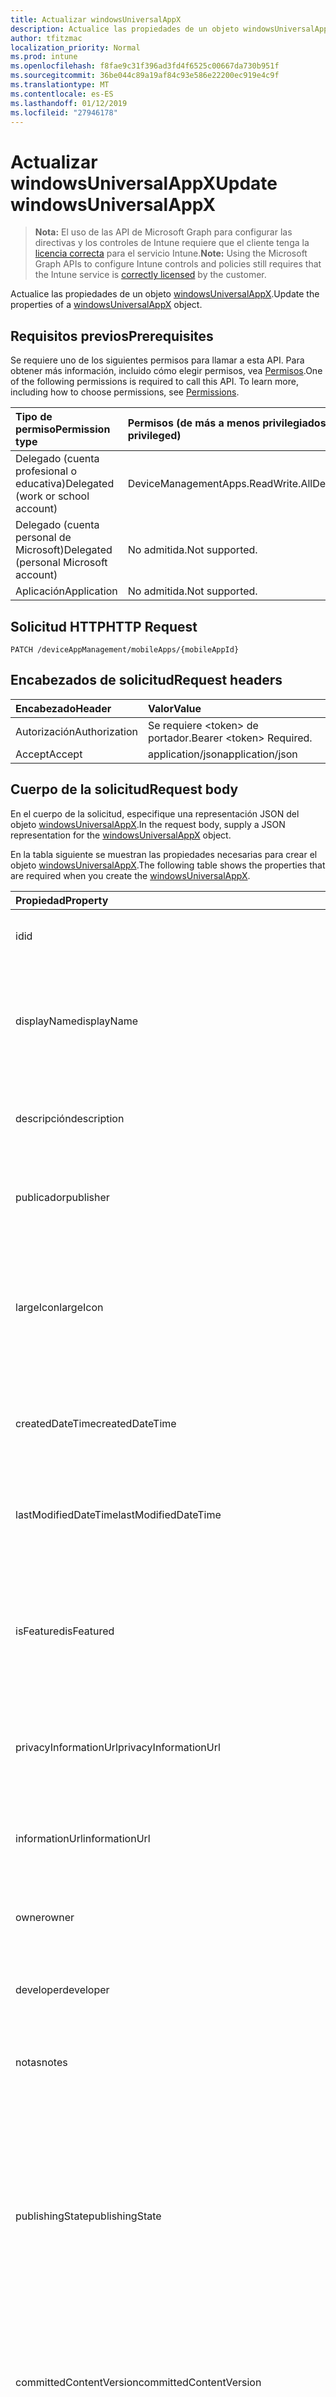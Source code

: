 ```yaml
---
title: Actualizar windowsUniversalAppX
description: Actualice las propiedades de un objeto windowsUniversalAppX.
author: tfitzmac
localization_priority: Normal
ms.prod: intune
ms.openlocfilehash: f8fae9c31f396ad3fd4f6525c00667da730b951f
ms.sourcegitcommit: 36be044c89a19af84c93e586e22200ec919e4c9f
ms.translationtype: MT
ms.contentlocale: es-ES
ms.lasthandoff: 01/12/2019
ms.locfileid: "27946178"
---
```

# <a name="update-windowsuniversalappx"></a><span data-ttu-id="188b5-103">Actualizar windowsUniversalAppX</span><span class="sxs-lookup"><span data-stu-id="188b5-103">Update windowsUniversalAppX</span></span>

> <span data-ttu-id="188b5-104">**Nota:** El uso de las API de Microsoft Graph para configurar las directivas y los controles de Intune requiere que el cliente tenga la [licencia correcta](https://go.microsoft.com/fwlink/?linkid=839381) para el servicio Intune.</span><span class="sxs-lookup"><span data-stu-id="188b5-104">**Note:** Using the Microsoft Graph APIs to configure Intune controls and policies still requires that the Intune service is [correctly licensed](https://go.microsoft.com/fwlink/?linkid=839381) by the customer.</span></span>

<span data-ttu-id="188b5-105">Actualice las propiedades de un objeto [windowsUniversalAppX](../resources/intune-apps-windowsuniversalappx.md).</span><span class="sxs-lookup"><span data-stu-id="188b5-105">Update the properties of a [windowsUniversalAppX](../resources/intune-apps-windowsuniversalappx.md) object.</span></span>
## <a name="prerequisites"></a><span data-ttu-id="188b5-106">Requisitos previos</span><span class="sxs-lookup"><span data-stu-id="188b5-106">Prerequisites</span></span>
<span data-ttu-id="188b5-p101">Se requiere uno de los siguientes permisos para llamar a esta API. Para obtener más información, incluido cómo elegir permisos, vea [Permisos](/graph/permissions-reference).</span><span class="sxs-lookup"><span data-stu-id="188b5-p101">One of the following permissions is required to call this API. To learn more, including how to choose permissions, see [Permissions](/graph/permissions-reference).</span></span>

|<span data-ttu-id="188b5-109">Tipo de permiso</span><span class="sxs-lookup"><span data-stu-id="188b5-109">Permission type</span></span>|<span data-ttu-id="188b5-110">Permisos (de más a menos privilegiados)</span><span class="sxs-lookup"><span data-stu-id="188b5-110">Permissions (from most to least privileged)</span></span>|
|:---|:---|
|<span data-ttu-id="188b5-111">Delegado (cuenta profesional o educativa)</span><span class="sxs-lookup"><span data-stu-id="188b5-111">Delegated (work or school account)</span></span>|<span data-ttu-id="188b5-112">DeviceManagementApps.ReadWrite.All</span><span class="sxs-lookup"><span data-stu-id="188b5-112">DeviceManagementApps.ReadWrite.All</span></span>|
|<span data-ttu-id="188b5-113">Delegado (cuenta personal de Microsoft)</span><span class="sxs-lookup"><span data-stu-id="188b5-113">Delegated (personal Microsoft account)</span></span>|<span data-ttu-id="188b5-114">No admitida.</span><span class="sxs-lookup"><span data-stu-id="188b5-114">Not supported.</span></span>|
|<span data-ttu-id="188b5-115">Aplicación</span><span class="sxs-lookup"><span data-stu-id="188b5-115">Application</span></span>|<span data-ttu-id="188b5-116">No admitida.</span><span class="sxs-lookup"><span data-stu-id="188b5-116">Not supported.</span></span>|

## <a name="http-request"></a><span data-ttu-id="188b5-117">Solicitud HTTP</span><span class="sxs-lookup"><span data-stu-id="188b5-117">HTTP Request</span></span>
<!-- {
  "blockType": "ignored"
}
-->
``` http
PATCH /deviceAppManagement/mobileApps/{mobileAppId}
```

## <a name="request-headers"></a><span data-ttu-id="188b5-118">Encabezados de solicitud</span><span class="sxs-lookup"><span data-stu-id="188b5-118">Request headers</span></span>
|<span data-ttu-id="188b5-119">Encabezado</span><span class="sxs-lookup"><span data-stu-id="188b5-119">Header</span></span>|<span data-ttu-id="188b5-120">Valor</span><span class="sxs-lookup"><span data-stu-id="188b5-120">Value</span></span>|
|:---|:---|
|<span data-ttu-id="188b5-121">Autorización</span><span class="sxs-lookup"><span data-stu-id="188b5-121">Authorization</span></span>|<span data-ttu-id="188b5-122">Se requiere &lt;token&gt; de portador.</span><span class="sxs-lookup"><span data-stu-id="188b5-122">Bearer &lt;token&gt; Required.</span></span>|
|<span data-ttu-id="188b5-123">Accept</span><span class="sxs-lookup"><span data-stu-id="188b5-123">Accept</span></span>|<span data-ttu-id="188b5-124">application/json</span><span class="sxs-lookup"><span data-stu-id="188b5-124">application/json</span></span>|

## <a name="request-body"></a><span data-ttu-id="188b5-125">Cuerpo de la solicitud</span><span class="sxs-lookup"><span data-stu-id="188b5-125">Request body</span></span>
<span data-ttu-id="188b5-126">En el cuerpo de la solicitud, especifique una representación JSON del objeto [windowsUniversalAppX](../resources/intune-apps-windowsuniversalappx.md).</span><span class="sxs-lookup"><span data-stu-id="188b5-126">In the request body, supply a JSON representation for the [windowsUniversalAppX](../resources/intune-apps-windowsuniversalappx.md) object.</span></span>

<span data-ttu-id="188b5-127">En la tabla siguiente se muestran las propiedades necesarias para crear el objeto [windowsUniversalAppX](../resources/intune-apps-windowsuniversalappx.md).</span><span class="sxs-lookup"><span data-stu-id="188b5-127">The following table shows the properties that are required when you create the [windowsUniversalAppX](../resources/intune-apps-windowsuniversalappx.md).</span></span>

|<span data-ttu-id="188b5-128">Propiedad</span><span class="sxs-lookup"><span data-stu-id="188b5-128">Property</span></span>|<span data-ttu-id="188b5-129">Tipo</span><span class="sxs-lookup"><span data-stu-id="188b5-129">Type</span></span>|<span data-ttu-id="188b5-130">Descripción</span><span class="sxs-lookup"><span data-stu-id="188b5-130">Description</span></span>|
|:---|:---|:---|
|<span data-ttu-id="188b5-131">id</span><span class="sxs-lookup"><span data-stu-id="188b5-131">id</span></span>|<span data-ttu-id="188b5-132">Cadena</span><span class="sxs-lookup"><span data-stu-id="188b5-132">String</span></span>|<span data-ttu-id="188b5-133">Clave de la entidad.</span><span class="sxs-lookup"><span data-stu-id="188b5-133">Key of the entity.</span></span> <span data-ttu-id="188b5-134">Heredado de [mobileApp](../resources/intune-apps-mobileapp.md).</span><span class="sxs-lookup"><span data-stu-id="188b5-134">Inherited from [mobileApp](../resources/intune-apps-mobileapp.md)</span></span>|
|<span data-ttu-id="188b5-135">displayName</span><span class="sxs-lookup"><span data-stu-id="188b5-135">displayName</span></span>|<span data-ttu-id="188b5-136">Cadena</span><span class="sxs-lookup"><span data-stu-id="188b5-136">String</span></span>|<span data-ttu-id="188b5-137">Título de la aplicación importado o proporcionado por el administrador.</span><span class="sxs-lookup"><span data-stu-id="188b5-137">The admin provided or imported title of the app.</span></span> <span data-ttu-id="188b5-138">Heredado de [mobileApp](../resources/intune-apps-mobileapp.md).</span><span class="sxs-lookup"><span data-stu-id="188b5-138">Inherited from [mobileApp](../resources/intune-apps-mobileapp.md)</span></span>|
|<span data-ttu-id="188b5-139">descripción</span><span class="sxs-lookup"><span data-stu-id="188b5-139">description</span></span>|<span data-ttu-id="188b5-140">Cadena</span><span class="sxs-lookup"><span data-stu-id="188b5-140">String</span></span>|<span data-ttu-id="188b5-141">Descripción de la aplicación.</span><span class="sxs-lookup"><span data-stu-id="188b5-141">The description of the app.</span></span> <span data-ttu-id="188b5-142">Heredado de [mobileApp](../resources/intune-apps-mobileapp.md).</span><span class="sxs-lookup"><span data-stu-id="188b5-142">Inherited from [mobileApp](../resources/intune-apps-mobileapp.md)</span></span>|
|<span data-ttu-id="188b5-143">publicador</span><span class="sxs-lookup"><span data-stu-id="188b5-143">publisher</span></span>|<span data-ttu-id="188b5-144">Cadena</span><span class="sxs-lookup"><span data-stu-id="188b5-144">String</span></span>|<span data-ttu-id="188b5-145">Publicador de la aplicación.</span><span class="sxs-lookup"><span data-stu-id="188b5-145">The publisher of the app.</span></span> <span data-ttu-id="188b5-146">Heredado de [mobileApp](../resources/intune-apps-mobileapp.md).</span><span class="sxs-lookup"><span data-stu-id="188b5-146">Inherited from [mobileApp](../resources/intune-apps-mobileapp.md)</span></span>|
|<span data-ttu-id="188b5-147">largeIcon</span><span class="sxs-lookup"><span data-stu-id="188b5-147">largeIcon</span></span>|[<span data-ttu-id="188b5-148">mimeContent</span><span class="sxs-lookup"><span data-stu-id="188b5-148">mimeContent</span></span>](../resources/intune-shared-mimecontent.md)|<span data-ttu-id="188b5-149">Icono grande que se mostrará en los detalles de la aplicación y se usa para cargar el icono.</span><span class="sxs-lookup"><span data-stu-id="188b5-149">The large icon, to be displayed in the app details and used for upload of the icon.</span></span> <span data-ttu-id="188b5-150">Heredado de [mobileApp](../resources/intune-apps-mobileapp.md).</span><span class="sxs-lookup"><span data-stu-id="188b5-150">Inherited from [mobileApp](../resources/intune-apps-mobileapp.md)</span></span>|
|<span data-ttu-id="188b5-151">createdDateTime</span><span class="sxs-lookup"><span data-stu-id="188b5-151">createdDateTime</span></span>|<span data-ttu-id="188b5-152">DateTimeOffset</span><span class="sxs-lookup"><span data-stu-id="188b5-152">DateTimeOffset</span></span>|<span data-ttu-id="188b5-153">Fecha y hora de creación de la aplicación.</span><span class="sxs-lookup"><span data-stu-id="188b5-153">The date and time the app was created.</span></span> <span data-ttu-id="188b5-154">Heredado de [mobileApp](../resources/intune-apps-mobileapp.md).</span><span class="sxs-lookup"><span data-stu-id="188b5-154">Inherited from [mobileApp](../resources/intune-apps-mobileapp.md)</span></span>|
|<span data-ttu-id="188b5-155">lastModifiedDateTime</span><span class="sxs-lookup"><span data-stu-id="188b5-155">lastModifiedDateTime</span></span>|<span data-ttu-id="188b5-156">DateTimeOffset</span><span class="sxs-lookup"><span data-stu-id="188b5-156">DateTimeOffset</span></span>|<span data-ttu-id="188b5-157">Fecha y hora de la última modificación de la aplicación.</span><span class="sxs-lookup"><span data-stu-id="188b5-157">The date and time the app was last modified.</span></span> <span data-ttu-id="188b5-158">Heredado de [mobileApp](../resources/intune-apps-mobileapp.md).</span><span class="sxs-lookup"><span data-stu-id="188b5-158">Inherited from [mobileApp](../resources/intune-apps-mobileapp.md)</span></span>|
|<span data-ttu-id="188b5-159">isFeatured</span><span class="sxs-lookup"><span data-stu-id="188b5-159">isFeatured</span></span>|<span data-ttu-id="188b5-160">Booleano</span><span class="sxs-lookup"><span data-stu-id="188b5-160">Boolean</span></span>|<span data-ttu-id="188b5-161">Valor que indica si el administrador ha marcado la aplicación como destacada. Heredado de [mobileApp](../resources/intune-apps-mobileapp.md).</span><span class="sxs-lookup"><span data-stu-id="188b5-161">The value indicating whether the app is marked as featured by the admin. Inherited from [mobileApp](../resources/intune-apps-mobileapp.md)</span></span>|
|<span data-ttu-id="188b5-162">privacyInformationUrl</span><span class="sxs-lookup"><span data-stu-id="188b5-162">privacyInformationUrl</span></span>|<span data-ttu-id="188b5-163">Cadena</span><span class="sxs-lookup"><span data-stu-id="188b5-163">String</span></span>|<span data-ttu-id="188b5-164">La dirección URL de la declaración de privacidad.</span><span class="sxs-lookup"><span data-stu-id="188b5-164">The privacy statement Url.</span></span> <span data-ttu-id="188b5-165">Heredado de [mobileApp](../resources/intune-apps-mobileapp.md).</span><span class="sxs-lookup"><span data-stu-id="188b5-165">Inherited from [mobileApp](../resources/intune-apps-mobileapp.md)</span></span>|
|<span data-ttu-id="188b5-166">informationUrl</span><span class="sxs-lookup"><span data-stu-id="188b5-166">informationUrl</span></span>|<span data-ttu-id="188b5-167">Cadena</span><span class="sxs-lookup"><span data-stu-id="188b5-167">String</span></span>|<span data-ttu-id="188b5-168">La dirección URL para obtener más información.</span><span class="sxs-lookup"><span data-stu-id="188b5-168">The more information Url.</span></span> <span data-ttu-id="188b5-169">Heredado de [mobileApp](../resources/intune-apps-mobileapp.md).</span><span class="sxs-lookup"><span data-stu-id="188b5-169">Inherited from [mobileApp](../resources/intune-apps-mobileapp.md)</span></span>|
|<span data-ttu-id="188b5-170">owner</span><span class="sxs-lookup"><span data-stu-id="188b5-170">owner</span></span>|<span data-ttu-id="188b5-171">Cadena</span><span class="sxs-lookup"><span data-stu-id="188b5-171">String</span></span>|<span data-ttu-id="188b5-172">Propietario de la aplicación.</span><span class="sxs-lookup"><span data-stu-id="188b5-172">The owner of the app.</span></span> <span data-ttu-id="188b5-173">Heredado de [mobileApp](../resources/intune-apps-mobileapp.md).</span><span class="sxs-lookup"><span data-stu-id="188b5-173">Inherited from [mobileApp](../resources/intune-apps-mobileapp.md)</span></span>|
|<span data-ttu-id="188b5-174">developer</span><span class="sxs-lookup"><span data-stu-id="188b5-174">developer</span></span>|<span data-ttu-id="188b5-175">Cadena</span><span class="sxs-lookup"><span data-stu-id="188b5-175">String</span></span>|<span data-ttu-id="188b5-176">Desarrollador de la aplicación.</span><span class="sxs-lookup"><span data-stu-id="188b5-176">The developer of the app.</span></span> <span data-ttu-id="188b5-177">Heredado de [mobileApp](../resources/intune-apps-mobileapp.md).</span><span class="sxs-lookup"><span data-stu-id="188b5-177">Inherited from [mobileApp](../resources/intune-apps-mobileapp.md)</span></span>|
|<span data-ttu-id="188b5-178">notas</span><span class="sxs-lookup"><span data-stu-id="188b5-178">notes</span></span>|<span data-ttu-id="188b5-179">Cadena</span><span class="sxs-lookup"><span data-stu-id="188b5-179">String</span></span>|<span data-ttu-id="188b5-180">Notas de la aplicación.</span><span class="sxs-lookup"><span data-stu-id="188b5-180">Notes for the app.</span></span> <span data-ttu-id="188b5-181">Heredado de [mobileApp](../resources/intune-apps-mobileapp.md).</span><span class="sxs-lookup"><span data-stu-id="188b5-181">Inherited from [mobileApp](../resources/intune-apps-mobileapp.md)</span></span>|
|<span data-ttu-id="188b5-182">publishingState</span><span class="sxs-lookup"><span data-stu-id="188b5-182">publishingState</span></span>|[<span data-ttu-id="188b5-183">mobileAppPublishingState</span><span class="sxs-lookup"><span data-stu-id="188b5-183">mobileAppPublishingState</span></span>](../resources/intune-apps-mobileapppublishingstate.md)|<span data-ttu-id="188b5-184">Estado de publicación de la aplicación.</span><span class="sxs-lookup"><span data-stu-id="188b5-184">The publishing state for the app.</span></span> <span data-ttu-id="188b5-185">La aplicación no puede asignarse a menos que se publique.</span><span class="sxs-lookup"><span data-stu-id="188b5-185">The app cannot be assigned unless the app is published.</span></span> <span data-ttu-id="188b5-186">Se hereda de [mobileApp](../resources/intune-apps-mobileapp.md).</span><span class="sxs-lookup"><span data-stu-id="188b5-186">Inherited from [mobileApp](../resources/intune-apps-mobileapp.md).</span></span> <span data-ttu-id="188b5-187">Los valores posibles son: `notPublished`, `processing` y `published`.</span><span class="sxs-lookup"><span data-stu-id="188b5-187">Possible values are: `notPublished`, `processing`, `published`.</span></span>|
|<span data-ttu-id="188b5-188">committedContentVersion</span><span class="sxs-lookup"><span data-stu-id="188b5-188">committedContentVersion</span></span>|<span data-ttu-id="188b5-189">Cadena</span><span class="sxs-lookup"><span data-stu-id="188b5-189">String</span></span>|<span data-ttu-id="188b5-190">Versión interna del contenido confirmado.</span><span class="sxs-lookup"><span data-stu-id="188b5-190">The internal committed content version.</span></span> <span data-ttu-id="188b5-191">Heredado de [mobileLobApp](../resources/intune-apps-mobilelobapp.md).</span><span class="sxs-lookup"><span data-stu-id="188b5-191">Inherited from [mobileLobApp](../resources/intune-apps-mobilelobapp.md)</span></span>|
|<span data-ttu-id="188b5-192">fileName</span><span class="sxs-lookup"><span data-stu-id="188b5-192">fileName</span></span>|<span data-ttu-id="188b5-193">Cadena</span><span class="sxs-lookup"><span data-stu-id="188b5-193">String</span></span>|<span data-ttu-id="188b5-194">Nombre del archivo de la aplicación de LOB principal.</span><span class="sxs-lookup"><span data-stu-id="188b5-194">The name of the main Lob application file.</span></span> <span data-ttu-id="188b5-195">Heredado de [mobileLobApp](../resources/intune-apps-mobilelobapp.md).</span><span class="sxs-lookup"><span data-stu-id="188b5-195">Inherited from [mobileLobApp](../resources/intune-apps-mobilelobapp.md)</span></span>|
|<span data-ttu-id="188b5-196">size</span><span class="sxs-lookup"><span data-stu-id="188b5-196">size</span></span>|<span data-ttu-id="188b5-197">Int64</span><span class="sxs-lookup"><span data-stu-id="188b5-197">Int64</span></span>|<span data-ttu-id="188b5-198">Tamaño total, incluidos todos los archivos cargados.</span><span class="sxs-lookup"><span data-stu-id="188b5-198">The total size, including all uploaded files.</span></span> <span data-ttu-id="188b5-199">Heredado de [mobileLobApp](../resources/intune-apps-mobilelobapp.md).</span><span class="sxs-lookup"><span data-stu-id="188b5-199">Inherited from [mobileLobApp](../resources/intune-apps-mobilelobapp.md)</span></span>|
|<span data-ttu-id="188b5-200">applicableArchitectures</span><span class="sxs-lookup"><span data-stu-id="188b5-200">applicableArchitectures</span></span>|[<span data-ttu-id="188b5-201">windowsArchitecture</span><span class="sxs-lookup"><span data-stu-id="188b5-201">windowsArchitecture</span></span>](../resources/intune-apps-windowsarchitecture.md)|<span data-ttu-id="188b5-202">Arquitecturas de Windows en las que se puede ejecutar esta aplicación.</span><span class="sxs-lookup"><span data-stu-id="188b5-202">The Windows architecture(s) for which this app can run on.</span></span> <span data-ttu-id="188b5-203">Los valores posibles son: `none`, `x86`, `x64`, `arm` y `neutral`.</span><span class="sxs-lookup"><span data-stu-id="188b5-203">Possible values are: `none`, `x86`, `x64`, `arm`, `neutral`.</span></span>|
|<span data-ttu-id="188b5-204">applicableDeviceTypes</span><span class="sxs-lookup"><span data-stu-id="188b5-204">applicableDeviceTypes</span></span>|[<span data-ttu-id="188b5-205">windowsDeviceType</span><span class="sxs-lookup"><span data-stu-id="188b5-205">windowsDeviceType</span></span>](../resources/intune-apps-windowsdevicetype.md)|<span data-ttu-id="188b5-206">Tipos de dispositivos Windows en los que se puede ejecutar esta aplicación.</span><span class="sxs-lookup"><span data-stu-id="188b5-206">The Windows device type(s) for which this app can run on.</span></span> <span data-ttu-id="188b5-207">Los valores posibles son: `none`, `desktop`, `mobile`, `holographic` y `team`.</span><span class="sxs-lookup"><span data-stu-id="188b5-207">Possible values are: `none`, `desktop`, `mobile`, `holographic`, `team`.</span></span>|
|<span data-ttu-id="188b5-208">identityName</span><span class="sxs-lookup"><span data-stu-id="188b5-208">identityName</span></span>|<span data-ttu-id="188b5-209">Cadena</span><span class="sxs-lookup"><span data-stu-id="188b5-209">String</span></span>|<span data-ttu-id="188b5-210">Nombre de la identidad.</span><span class="sxs-lookup"><span data-stu-id="188b5-210">The Identity Name.</span></span>|
|<span data-ttu-id="188b5-211">identityPublisherHash</span><span class="sxs-lookup"><span data-stu-id="188b5-211">identityPublisherHash</span></span>|<span data-ttu-id="188b5-212">Cadena</span><span class="sxs-lookup"><span data-stu-id="188b5-212">String</span></span>|<span data-ttu-id="188b5-213">Hash del publicador de identidad.</span><span class="sxs-lookup"><span data-stu-id="188b5-213">The Identity Publisher Hash.</span></span>|
|<span data-ttu-id="188b5-214">identityResourceIdentifier</span><span class="sxs-lookup"><span data-stu-id="188b5-214">identityResourceIdentifier</span></span>|<span data-ttu-id="188b5-215">Cadena</span><span class="sxs-lookup"><span data-stu-id="188b5-215">String</span></span>|<span data-ttu-id="188b5-216">Identificador del recurso de identidad.</span><span class="sxs-lookup"><span data-stu-id="188b5-216">The Identity Resource Identifier.</span></span>|
|<span data-ttu-id="188b5-217">isBundle</span><span class="sxs-lookup"><span data-stu-id="188b5-217">isBundle</span></span>|<span data-ttu-id="188b5-218">Booleano</span><span class="sxs-lookup"><span data-stu-id="188b5-218">Boolean</span></span>|<span data-ttu-id="188b5-219">Indica si la aplicación es una agrupación.</span><span class="sxs-lookup"><span data-stu-id="188b5-219">Whether or not the app is a bundle.</span></span>|
|<span data-ttu-id="188b5-220">minimumSupportedOperatingSystem</span><span class="sxs-lookup"><span data-stu-id="188b5-220">minimumSupportedOperatingSystem</span></span>|[<span data-ttu-id="188b5-221">windowsMinimumOperatingSystem</span><span class="sxs-lookup"><span data-stu-id="188b5-221">windowsMinimumOperatingSystem</span></span>](../resources/intune-apps-windowsminimumoperatingsystem.md)|<span data-ttu-id="188b5-222">Valor del sistema operativo mínimo aplicable.</span><span class="sxs-lookup"><span data-stu-id="188b5-222">The value for the minimum applicable operating system.</span></span>|
|<span data-ttu-id="188b5-223">identityVersion</span><span class="sxs-lookup"><span data-stu-id="188b5-223">identityVersion</span></span>|<span data-ttu-id="188b5-224">Cadena</span><span class="sxs-lookup"><span data-stu-id="188b5-224">String</span></span>|<span data-ttu-id="188b5-225">Versión de la identidad.</span><span class="sxs-lookup"><span data-stu-id="188b5-225">The identity version.</span></span>|



## <a name="response"></a><span data-ttu-id="188b5-226">Respuesta</span><span class="sxs-lookup"><span data-stu-id="188b5-226">Response</span></span>
<span data-ttu-id="188b5-227">Si se ejecuta correctamente, este método devuelve un código de respuesta `200 OK` y un objeto [windowsUniversalAppX](../resources/intune-apps-windowsuniversalappx.md) actualizado en el cuerpo de la respuesta.</span><span class="sxs-lookup"><span data-stu-id="188b5-227">If successful, this method returns a `200 OK` response code and an updated [windowsUniversalAppX](../resources/intune-apps-windowsuniversalappx.md) object in the response body.</span></span>

## <a name="example"></a><span data-ttu-id="188b5-228">Ejemplo</span><span class="sxs-lookup"><span data-stu-id="188b5-228">Example</span></span>
### <a name="request"></a><span data-ttu-id="188b5-229">Solicitud</span><span class="sxs-lookup"><span data-stu-id="188b5-229">Request</span></span>
<span data-ttu-id="188b5-230">Aquí tiene un ejemplo de la solicitud.</span><span class="sxs-lookup"><span data-stu-id="188b5-230">Here is an example of the request.</span></span>
``` http
PATCH https://graph.microsoft.com/v1.0/deviceAppManagement/mobileApps/{mobileAppId}
Content-type: application/json
Content-length: 1189

{
  "@odata.type": "#microsoft.graph.windowsUniversalAppX",
  "displayName": "Display Name value",
  "description": "Description value",
  "publisher": "Publisher value",
  "largeIcon": {
    "@odata.type": "microsoft.graph.mimeContent",
    "type": "Type value",
    "value": "dmFsdWU="
  },
  "isFeatured": true,
  "privacyInformationUrl": "https://example.com/privacyInformationUrl/",
  "informationUrl": "https://example.com/informationUrl/",
  "owner": "Owner value",
  "developer": "Developer value",
  "notes": "Notes value",
  "publishingState": "processing",
  "committedContentVersion": "Committed Content Version value",
  "fileName": "File Name value",
  "size": 4,
  "applicableArchitectures": "x86",
  "applicableDeviceTypes": "desktop",
  "identityName": "Identity Name value",
  "identityPublisherHash": "Identity Publisher Hash value",
  "identityResourceIdentifier": "Identity Resource Identifier value",
  "isBundle": true,
  "minimumSupportedOperatingSystem": {
    "@odata.type": "microsoft.graph.windowsMinimumOperatingSystem",
    "v8_0": true,
    "v8_1": true,
    "v10_0": true
  },
  "identityVersion": "Identity Version value"
}
```

### <a name="response"></a><span data-ttu-id="188b5-231">Respuesta</span><span class="sxs-lookup"><span data-stu-id="188b5-231">Response</span></span>
<span data-ttu-id="188b5-p120">Aquí tiene un ejemplo de la respuesta. Nota: Puede que el objeto de respuesta que aparece aquí se trunque para abreviar. Todas las propiedades se devolverán de una llamada real.</span><span class="sxs-lookup"><span data-stu-id="188b5-p120">Here is an example of the response. Note: The response object shown here may be truncated for brevity. All of the properties will be returned from an actual call.</span></span>
``` http
HTTP/1.1 200 OK
Content-Type: application/json
Content-Length: 1361

{
  "@odata.type": "#microsoft.graph.windowsUniversalAppX",
  "id": "4bc47eba-7eba-4bc4-ba7e-c44bba7ec44b",
  "displayName": "Display Name value",
  "description": "Description value",
  "publisher": "Publisher value",
  "largeIcon": {
    "@odata.type": "microsoft.graph.mimeContent",
    "type": "Type value",
    "value": "dmFsdWU="
  },
  "createdDateTime": "2017-01-01T00:02:43.5775965-08:00",
  "lastModifiedDateTime": "2017-01-01T00:00:35.1329464-08:00",
  "isFeatured": true,
  "privacyInformationUrl": "https://example.com/privacyInformationUrl/",
  "informationUrl": "https://example.com/informationUrl/",
  "owner": "Owner value",
  "developer": "Developer value",
  "notes": "Notes value",
  "publishingState": "processing",
  "committedContentVersion": "Committed Content Version value",
  "fileName": "File Name value",
  "size": 4,
  "applicableArchitectures": "x86",
  "applicableDeviceTypes": "desktop",
  "identityName": "Identity Name value",
  "identityPublisherHash": "Identity Publisher Hash value",
  "identityResourceIdentifier": "Identity Resource Identifier value",
  "isBundle": true,
  "minimumSupportedOperatingSystem": {
    "@odata.type": "microsoft.graph.windowsMinimumOperatingSystem",
    "v8_0": true,
    "v8_1": true,
    "v10_0": true
  },
  "identityVersion": "Identity Version value"
}
```



